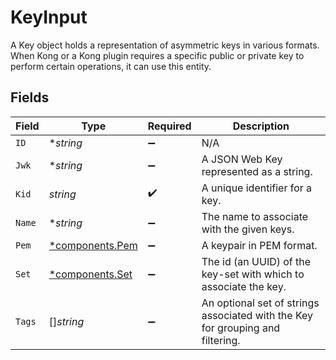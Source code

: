 # KeyInput

A Key object holds a representation of asymmetric keys in various formats. When Kong or a Kong plugin requires a specific public or private key to perform certain operations, it can use this entity.


## Fields

| Field                                                                          | Type                                                                           | Required                                                                       | Description                                                                    |
| ------------------------------------------------------------------------------ | ------------------------------------------------------------------------------ | ------------------------------------------------------------------------------ | ------------------------------------------------------------------------------ |
| `ID`                                                                           | **string*                                                                      | :heavy_minus_sign:                                                             | N/A                                                                            |
| `Jwk`                                                                          | **string*                                                                      | :heavy_minus_sign:                                                             | A JSON Web Key represented as a string.                                        |
| `Kid`                                                                          | *string*                                                                       | :heavy_check_mark:                                                             | A unique identifier for a key.                                                 |
| `Name`                                                                         | **string*                                                                      | :heavy_minus_sign:                                                             | The name to associate with the given keys.                                     |
| `Pem`                                                                          | [*components.Pem](../../models/components/pem.md)                              | :heavy_minus_sign:                                                             | A keypair in PEM format.                                                       |
| `Set`                                                                          | [*components.Set](../../models/components/set.md)                              | :heavy_minus_sign:                                                             | The id (an UUID) of the key-set with which to associate the key.               |
| `Tags`                                                                         | []*string*                                                                     | :heavy_minus_sign:                                                             | An optional set of strings associated with the Key for grouping and filtering. |